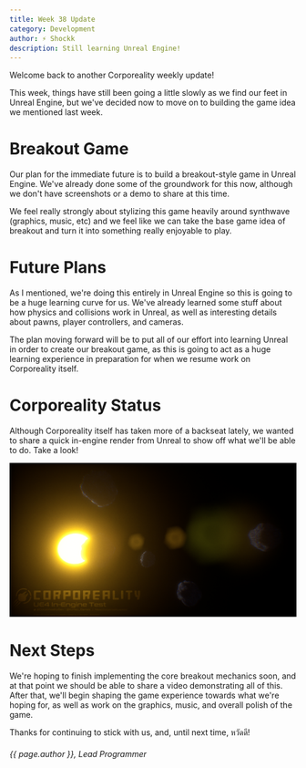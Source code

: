 ```yaml
---
title: Week 38 Update
category: Development
author: ⚡ Shockk
description: Still learning Unreal Engine!
---
```


Welcome back to another Corporeality weekly update!

This week, things have still been going a little slowly as we find our feet in Unreal Engine, but we've decided now to move on to building the game idea we mentioned last week.

# Breakout Game

Our plan for the immediate future is to build a breakout-style game in Unreal Engine. We've already done some of the groundwork for this now, although we don't have screenshots or a demo to share at this time.

We feel really strongly about stylizing this game heavily around synthwave (graphics, music, etc) and we feel like we can take the base game idea of breakout and turn it into something really enjoyable to play.

# Future Plans

As I mentioned, we're doing this entirely in Unreal Engine so this is going to be a huge learning curve for us. We've already learned some stuff about how physics and collisions work in Unreal, as well as interesting details about pawns, player controllers, and cameras.

The plan moving forward will be to put all of our effort into learning Unreal in order to create our breakout game, as this is going to act as a huge learning experience in preparation for when we resume work on Corporeality itself.

# Corporeality Status

Although Corporeality itself has taken more of a backseat lately, we wanted to share a quick in-engine render from Unreal to show off what we'll be able to do. Take a look!

![Oohh, Shiny!](/assets/img/week-38/UE4Asteroids.png)

# Next Steps

We're hoping to finish implementing the core breakout mechanics soon, and at that point we should be able to share a video demonstrating all of this. After that, we'll begin shaping the game experience towards what we're hoping for, as well as work on the graphics, music, and overall polish of the game.

Thanks for continuing to stick with us, and, until next time, หวัดดี!

###### {{ page.author }}, Lead Programmer

